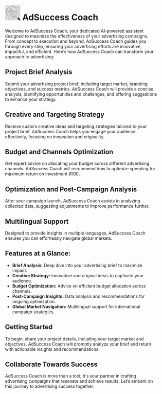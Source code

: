 # <img src="icon.jpg" width="50" alt="AdSuccess Coach Icon"> AdSuccess Coach

Welcome to AdSuccess Coach, your dedicated AI-powered assistant designed to maximize the effectiveness of your advertising campaigns. From concept to execution and beyond, AdSuccess Coach guides you through every step, ensuring your advertising efforts are innovative, impactful, and efficient. Here’s how AdSuccess Coach can transform your approach to advertising:

## **Project Brief Analysis**

Submit your advertising project brief, including target market, branding objectives, and success metrics. AdSuccess Coach will provide a concise analysis, identifying opportunities and challenges, and offering suggestions to enhance your strategy.

## **Creative and Targeting Strategy**

Receive custom creative ideas and targeting strategies tailored to your project brief. AdSuccess Coach helps you engage your audience effectively, focusing on innovation and originality.

## **Budget and Channels Optimization**

Get expert advice on allocating your budget across different advertising channels. AdSuccess Coach will recommend how to optimize spending for maximum return on investment (ROI).

## **Optimization and Post-Campaign Analysis**

After your campaign launch, AdSuccess Coach assists in analyzing collected data, suggesting adjustments to improve performance further.

## **Multilingual Support**

Designed to provide insights in multiple languages, AdSuccess Coach ensures you can effortlessly navigate global markets.

## **Features at a Glance:**

- **Brief Analysis:** Deep dive into your advertising brief to maximize impact.
- **Creative Strategy:** Innovative and original ideas to captivate your audience.
- **Budget Optimization:** Advice on efficient budget allocation across channels.
- **Post-Campaign Insights:** Data analysis and recommendations for ongoing optimization.
- **Global Market Navigation:** Multilingual support for international campaign strategies.

## **Getting Started**

To begin, share your project details, including your target market and objectives. AdSuccess Coach will promptly analyze your brief and return with actionable insights and recommendations.

## **Collaborate Towards Success**

AdSuccess Coach is more than a tool; it's your partner in crafting advertising campaigns that resonate and achieve results. Let’s embark on this journey to advertising success together.
